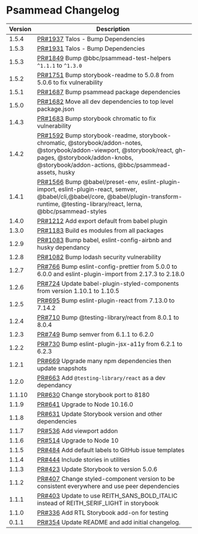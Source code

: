 # Psammead Changelog

<!-- prettier-ignore -->
| Version | Description |
|---------|-------------|
| 1.5.4 | [PR#1937](https://github.com/bbc/psammead/pull/1937) Talos - Bump Dependencies |
| 1.5.3 | [PR#1931](https://github.com/bbc/psammead/pull/1931) Talos - Bump Dependencies |
| 1.5.3 | [PR#1849](https://github.com/bbc/psammead/pull/1849) Bump @bbc/psammead-test-helpers `^1.1.1` to `^1.3.0`  |
| 1.5.2 | [PR#1751](https://github.com/bbc/psammead/pull/1751) Bump storybook-readme to 5.0.8 from 5.0.6 to fix vulnerability |
| 1.5.1 | [PR#1687](https://github.com/bbc/psammead/pull/1686) Bump psammead package dependencies |
| 1.5.0 | [PR#1682](https://github.com/bbc/psammead/pull/1682) Move all dev dependencies to top level package.json |
| 1.4.3 | [PR#1683](https://github.com/bbc/psammead/pull/1683) Bump storybook chromatic to fix vulnerability|
| 1.4.2 | [PR#1592](https://github.com/bbc/psammead/pull/1592) Bump storybook-readme, storybook-chromatic, @storybook/addon-notes, @storybook/addon-viewport, @storybook/react, gh-pages, @storybook/addon-knobs, @storybook/addon-actions, @bbc/psammead-assets, husky |
| 1.4.1 | [PR#1566](https://github.com/bbc/psammead/pull/1566) Bump @babel/preset-env, eslint-plugin-import, eslint-plugin-react, semver, @babel/cli,@babel/core, @babel/plugin-transform-runtime, @testing-library/react, lerna, @bbc/psammead-styles |
| 1.4.0 | [PR#1212](https://github.com/bbc/psammead/pull/1212) Add export default from babel plugin |
| 1.3.0 | [PR#1183](https://github.com/bbc/psammead/pull/1183) Build es modules from all packages |
| 1.2.9 | [PR#1083](https://github.com/bbc/psammead/pull/1083) Bump babel, eslint-config-airbnb and husky dependancy |
| 1.2.8 | [PR#1082](https://github.com/bbc/psammead/pull/1082) Bump lodash security vulnerability |
| 1.2.7 | [PR#766](https://github.com/bbc/psammead/pull/766) Bump eslint-config-prettier from 5.0.0 to 6.0.0 and eslint-plugin-import from 2.17.3 to 2.18.0 |
| 1.2.6 | [PR#724](https://github.com/bbc/psammead/pull/724) Update babel-plugin-styled-components from version 1.10.1 to 1.10.5 |
| 1.2.5 | [PR#695](https://github.com/bbc/psammead/pull/695) Bump eslint-plugin-react from 7.13.0 to 7.14.2 |
| 1.2.4 | [PR#710](https://github.com/bbc/psammead/pull/710) Bump @testing-library/react from 8.0.1 to 8.0.4 |
| 1.2.3 | [PR#749](https://github.com/bbc/psammead/pull/749) Bump semver from 6.1.1 to 6.2.0 |
| 1.2.2 | [PR#730](https://github.com/bbc/psammead/pull/730) Bump eslint-plugin-jsx-a11y from 6.2.1 to 6.2.3 |
| 1.2.1 | [PR#669](https://github.com/bbc/psammead/pull/641) Upgrade many npm dependencies then update snapshots |
| 1.2.0 | [PR#663](https://github.com/bbc/psammead/pull/663) Add `@testing-library/react` as a dev dependancy |
| 1.1.10 | [PR#630](https://github.com/BBC/psammead/pull/630) Change storybook port to 8180 |
| 1.1.9 | [PR#641](https://github.com/bbc/psammead/pull/641) Upgrade to Node 10.16.0 |
| 1.1.8 | [PR#631](https://github.com/BBC/psammead/pull/631) Update Storybook version and other dependencies |
| 1.1.7 | [PR#536](https://github.com/BBC/psammead/pull/536) Add viewport addon |
| 1.1.6 | [PR#514](https://github.com/BBC/psammead/pull/514) Upgrade to Node 10 |
| 1.1.5 | [PR#484](https://github.com/BBC/psammead/pull/484) Add default labels to GitHub issue templates |
| 1.1.4 | [PR#444](https://github.com/BBC/psammead/pull/444) Include stories in utilities |
| 1.1.3 | [PR#423](https://github.com/BBC/psammead/pull/423) Update Storybook to version 5.0.6 |
| 1.1.2 | [PR#407](https://github.com/BBC/psammead/pull/407) Change styled-component version to be consistent everywhere and use peer dependencies |
| 1.1.1 | [PR#403](https://github.com/BBC/psammead/pull/402) Update to use REITH_SANS_BOLD_ITALIC instead of REITH_SERIF_LIGHT in storybook |
| 1.1.0 | [PR#336](https://github.com/BBC/psammead/pull/336) Add RTL Storybook add-on for testing |
| 0.1.1 | [PR#354](https://github.com/BBC-News/psammead/pull/354) Update README and add initial changelog. |
